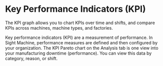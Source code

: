 # Key Performance Indicators \(KPI\)

The KPI graph allows you to chart KPIs over time and shifts, and compare KPIs across machines, machine types, and factories.


Key performance indicators \(KPI\) are a measurement of performance. In Sight Machine, performance measures are defined and then configured by your organization. The KPI Pareto chart on the Analysis tab is one view into your manufacturing downtime \(performance\). You can view this data by category, reason, or shift.

